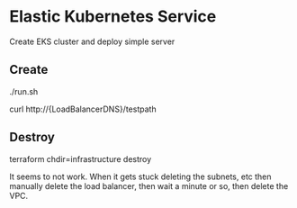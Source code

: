 # Elastic Kubernetes Service

Create EKS cluster and deploy simple server

## Create

./run.sh

curl http://{LoadBalancerDNS}/testpath

## Destroy

terraform chdir=infrastructure destroy

It seems to not work. When it gets stuck deleting the subnets, etc then manually delete the load
balancer, then wait a minute or so, then delete the VPC.
